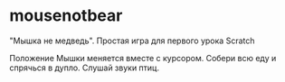 # mousenotbear
"Мышка не медведь". Простая игра для первого урока Scratch

Положение Мышки меняется вместе с курсором. Собери всю еду и спрячься в дупло. Слушай звуки птиц.


